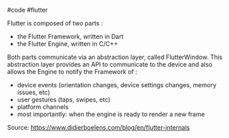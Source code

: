 #code #flutter 

Flutter is composed of two parts :
- the Flutter Framework, written in Dart
- the Flutter Engine, written in C/C++

Both parts communicate via an abstraction layer, called FlutterWindow. This abstraction layer provides an API to communicate to the device and also allows the Engine to notify the Framework of :
- device events (orientation changes, device settings changes, memory issues, etc)
- user gestures (taps, swipes, etc)
- platform channels
- most importantly: when the engine is ready to render a new frame

Source: https://www.didierboelens.com/blog/en/flutter-internals